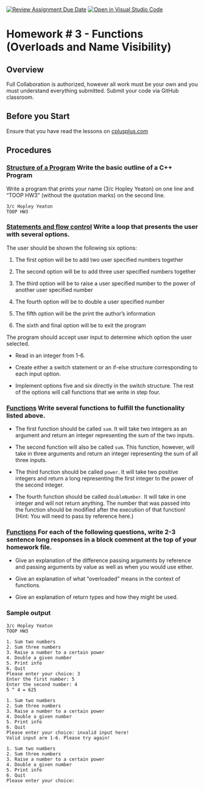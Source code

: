 [![Review Assignment Due Date](https://classroom.github.com/assets/deadline-readme-button-24ddc0f5d75046c5622901739e7c5dd533143b0c8e959d652212380cedb1ea36.svg)](https://classroom.github.com/a/oXMbJNCr)
[![Open in Visual Studio Code](https://classroom.github.com/assets/open-in-vscode-718a45dd9cf7e7f842a935f5ebbe5719a5e09af4491e668f4dbf3b35d5cca122.svg)](https://classroom.github.com/online_ide?assignment_repo_id=12024652&assignment_repo_type=AssignmentRepo)
# Homework # 3 - Functions (Overloads and Name Visibility)
## Overview
Full Collaboration is authorized, however all work must be your own and you must understand everything submitted. Submit your code via GitHub classroom. 

## Before you Start
Ensure that you have read the lessons on [cplusplus.com](https://cplusplus.com/doc/tutorial/)

## Procedures
### [Structure of a Program](https://cplusplus.com/doc/tutorial/program_structure/) Write the basic outline of a C++ Program 
Write a program that prints your name (3/c Hopley Yeaton) on one line and “TOOP HW3” (without the quotation marks) on the second line.
```
3/c Hopley Yeaton
TOOP HW3
```
### [Statements and flow control](https://cplusplus.com/doc/tutorial/variables/) Write a loop that presents the user with several options. 

The user should be shown the following six options:

1. The first option will be to add two user specified numbers together 

2. The second option will be to add three user specified numbers together 

3. The third option will be to raise a user specified number to the power of another user specified number 

4. The fourth option will be to double a user specified number 

5. The fifth option will be the print the author’s information 

6. The sixth and final option will be to exit the program 

        
The program should accept user input to determine which option the user selected. 

- Read in an integer from 1-6.  

- Create either a switch statement or an if-else structure corresponding to each input option. 

- Implement options five and six directly in the switch structure. The rest of the options will call functions that we write in step four.  

    
### [Functions](http://www.cplusplus.com/doc/tutorial/functions/) Write several functions to fulfill the functionality listed above.

- The first function should be called `sum`. It will take two integers as an argument and return an integer representing the sum of the two inputs. 

- The second function will also be called `sum`. This function, however, will take in three arguments and return an integer representing the sum of all three inputs. 

- The third function should be called `power`. It will take two positive integers and return a long representing the first integer to the power of the second integer. 

- The fourth function should be called `doubleNumber`. It will take in one integer and will not return anything. The number that was passed into the function should be modified after the execution of that function!         (Hint: You will need to pass by reference here.) 

    
### [Functions](http://www.cplusplus.com/doc/tutorial/functions/) For each of the following questions, write 2-3 sentence long responses in a block comment at the top of your homework file.

- Give an explanation of the difference passing arguments by reference and passing arguments by value as well as when you would use either. 

- Give an explanation of what “overloaded” means in the context of functions. 

- Give an explanation of return types and how they might be used.

### Sample output
```
3/c Hopley Yeaton
TOOP HW3

1. Sum two numbers
2. Sum three numbers
3. Raise a number to a certain power
4. Double a given number
5. Print info
6. Quit
Please enter your choice: 3
Enter the first number: 5
Enter the second number: 4
5 ^ 4 = 625

1. Sum two numbers
2. Sum three numbers
3. Raise a number to a certain power
4. Double a given number
5. Print info
6. Quit
Please enter your choice: invalid input here!
Valid input are 1-6. Please try again!

1. Sum two numbers
2. Sum three numbers
3. Raise a number to a certain power
4. Double a given number
5. Print info
6. Quit
Please enter your choice:
```
